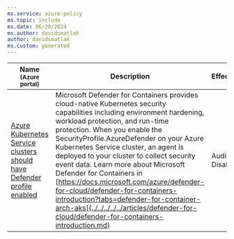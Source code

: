```yaml
---
ms.service: azure-policy
ms.topic: include
ms.date: 06/20/2024
ms.author: davidsmatlak
author: davidsmatlak
ms.custom: generated
---
```


|Name<br /><sub>(Azure portal)</sub> |Description |Effect(s) |Version<br /><sub>(GitHub)</sub> |
|---|---|---|---|
|[Azure Kubernetes Service clusters should have Defender profile enabled](https://portal.azure.com/#blade/Microsoft_Azure_Policy/PolicyDetailBlade/definitionId/%2Fproviders%2FMicrosoft.Authorization%2FpolicyDefinitions%2Fa1840de2-8088-4ea8-b153-b4c723e9cb01) |Microsoft Defender for Containers provides cloud-native Kubernetes security capabilities including environment hardening, workload protection, and run-time protection. When you enable the SecurityProfile.AzureDefender on your Azure Kubernetes Service cluster, an agent is deployed to your cluster to collect security event data. Learn more about Microsoft Defender for Containers in [https://docs.microsoft.com/azure/defender-for-cloud/defender-for-containers-introduction?tabs=defender-for-container-arch-aks](../../../../../articles/defender-for-cloud/defender-for-containers-introduction.md) |Audit, Disabled |[2.0.1](https://github.com/Azure/azure-policy/blob/master/built-in-policies/policyDefinitions/Kubernetes/ASC_Azure_Defender_AKS_SecurityProfile_Audit.json) |
